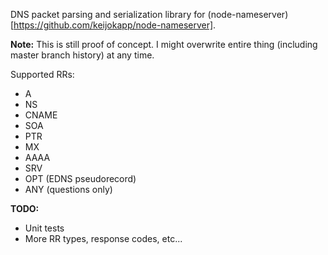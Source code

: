 DNS packet parsing and serialization library for (node-nameserver)[https://github.com/keijokapp/node-nameserver].

**Note:** This is still proof of concept. I might overwrite entire thing (including master branch history) at any time.

Supported RRs:

 * A
 * NS
 * CNAME
 * SOA
 * PTR
 * MX
 * AAAA
 * SRV
 * OPT (EDNS pseudorecord)
 * ANY (questions only)


**TODO:**
 * Unit tests
 * More RR types, response codes, etc...
